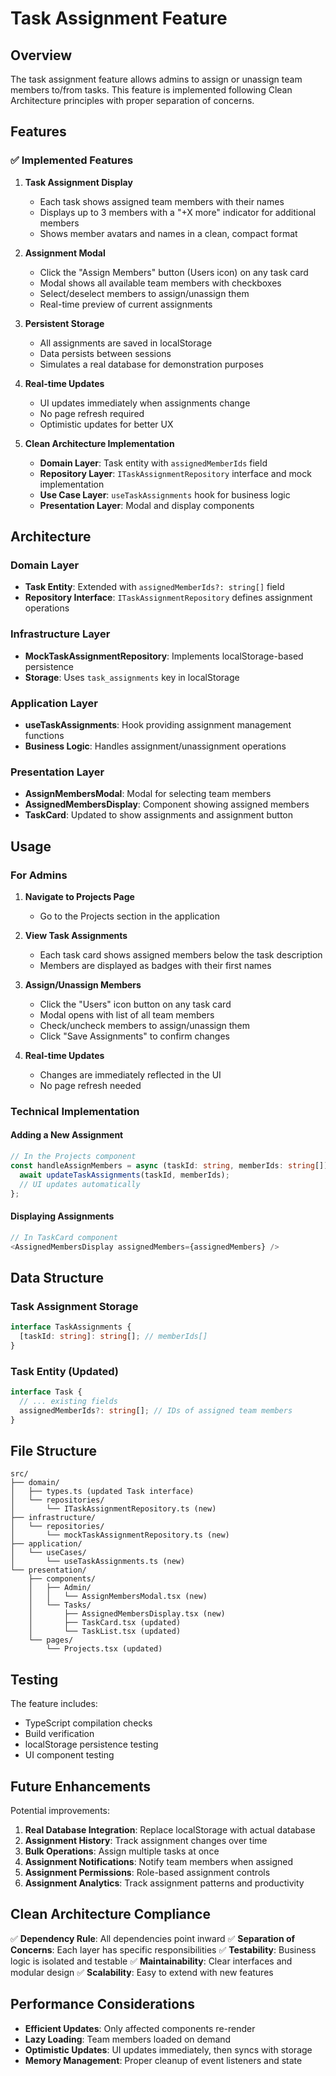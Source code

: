 # Task Assignment Feature

## Overview

The task assignment feature allows admins to assign or unassign team members to/from tasks. This feature is implemented following Clean Architecture principles with proper separation of concerns.

## Features

### ✅ Implemented Features

1. **Task Assignment Display**
   - Each task shows assigned team members with their names
   - Displays up to 3 members with a "+X more" indicator for additional members
   - Shows member avatars and names in a clean, compact format

2. **Assignment Modal**
   - Click the "Assign Members" button (Users icon) on any task card
   - Modal shows all available team members with checkboxes
   - Select/deselect members to assign/unassign them
   - Real-time preview of current assignments

3. **Persistent Storage**
   - All assignments are saved in localStorage
   - Data persists between sessions
   - Simulates a real database for demonstration purposes

4. **Real-time Updates**
   - UI updates immediately when assignments change
   - No page refresh required
   - Optimistic updates for better UX

5. **Clean Architecture Implementation**
   - **Domain Layer**: Task entity with `assignedMemberIds` field
   - **Repository Layer**: `ITaskAssignmentRepository` interface and mock implementation
   - **Use Case Layer**: `useTaskAssignments` hook for business logic
   - **Presentation Layer**: Modal and display components

## Architecture

### Domain Layer
- **Task Entity**: Extended with `assignedMemberIds?: string[]` field
- **Repository Interface**: `ITaskAssignmentRepository` defines assignment operations

### Infrastructure Layer
- **MockTaskAssignmentRepository**: Implements localStorage-based persistence
- **Storage**: Uses `task_assignments` key in localStorage

### Application Layer
- **useTaskAssignments**: Hook providing assignment management functions
- **Business Logic**: Handles assignment/unassignment operations

### Presentation Layer
- **AssignMembersModal**: Modal for selecting team members
- **AssignedMembersDisplay**: Component showing assigned members
- **TaskCard**: Updated to show assignments and assignment button

## Usage

### For Admins

1. **Navigate to Projects Page**
   - Go to the Projects section in the application

2. **View Task Assignments**
   - Each task card shows assigned members below the task description
   - Members are displayed as badges with their first names

3. **Assign/Unassign Members**
   - Click the "Users" icon button on any task card
   - Modal opens with list of all team members
   - Check/uncheck members to assign/unassign them
   - Click "Save Assignments" to confirm changes

4. **Real-time Updates**
   - Changes are immediately reflected in the UI
   - No page refresh needed

### Technical Implementation

#### Adding a New Assignment
```typescript
// In the Projects component
const handleAssignMembers = async (taskId: string, memberIds: string[]) => {
  await updateTaskAssignments(taskId, memberIds);
  // UI updates automatically
};
```

#### Displaying Assignments
```typescript
// In TaskCard component
<AssignedMembersDisplay assignedMembers={assignedMembers} />
```

## Data Structure

### Task Assignment Storage
```typescript
interface TaskAssignments {
  [taskId: string]: string[]; // memberIds[]
}
```

### Task Entity (Updated)
```typescript
interface Task {
  // ... existing fields
  assignedMemberIds?: string[]; // IDs of assigned team members
}
```

## File Structure

```
src/
├── domain/
│   ├── types.ts (updated Task interface)
│   └── repositories/
│       └── ITaskAssignmentRepository.ts (new)
├── infrastructure/
│   └── repositories/
│       └── mockTaskAssignmentRepository.ts (new)
├── application/
│   └── useCases/
│       └── useTaskAssignments.ts (new)
└── presentation/
    ├── components/
    │   ├── Admin/
    │   │   └── AssignMembersModal.tsx (new)
    │   └── Tasks/
    │       ├── AssignedMembersDisplay.tsx (new)
    │       ├── TaskCard.tsx (updated)
    │       └── TaskList.tsx (updated)
    └── pages/
        └── Projects.tsx (updated)
```

## Testing

The feature includes:
- TypeScript compilation checks
- Build verification
- localStorage persistence testing
- UI component testing

## Future Enhancements

Potential improvements:
1. **Real Database Integration**: Replace localStorage with actual database
2. **Assignment History**: Track assignment changes over time
3. **Bulk Operations**: Assign multiple tasks at once
4. **Assignment Notifications**: Notify team members when assigned
5. **Assignment Permissions**: Role-based assignment controls
6. **Assignment Analytics**: Track assignment patterns and productivity

## Clean Architecture Compliance

✅ **Dependency Rule**: All dependencies point inward
✅ **Separation of Concerns**: Each layer has specific responsibilities
✅ **Testability**: Business logic is isolated and testable
✅ **Maintainability**: Clear interfaces and modular design
✅ **Scalability**: Easy to extend with new features

## Performance Considerations

- **Efficient Updates**: Only affected components re-render
- **Lazy Loading**: Team members loaded on demand
- **Optimistic Updates**: UI updates immediately, then syncs with storage
- **Memory Management**: Proper cleanup of event listeners and state

